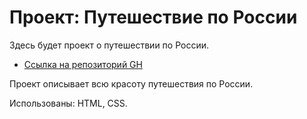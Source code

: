 # Проект: Путешествие по России

Здесь будет проект о путешествии по России.
* [Ссылка на репозиторий GH](https://github.com/Synkov2102/russian-travel)

Проект описывает всю красоту путешествия по России.

Использованы: HTML, CSS.

